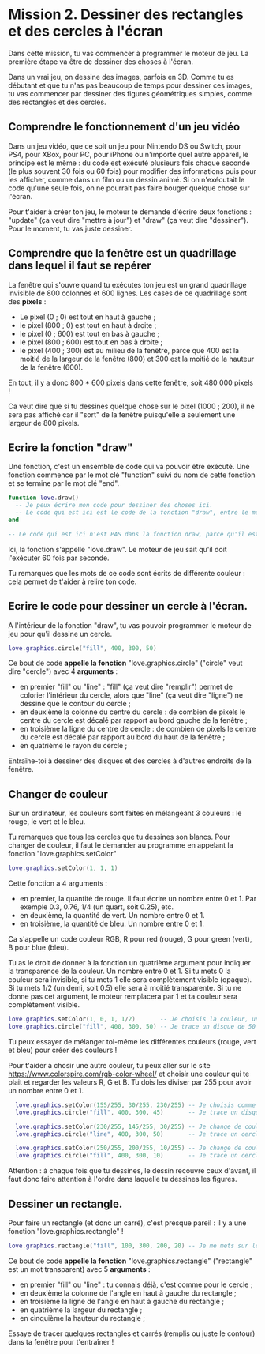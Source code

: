# Mission 2. Dessiner des rectangles et des cercles à l'écran

Dans cette mission, tu vas commencer à programmer le moteur de jeu. La première étape va être de dessiner des choses à l'écran.

Dans un vrai jeu, on dessine des images, parfois en 3D. Comme tu es débutant et que tu n'as pas beaucoup de temps pour dessiner ces images, tu vas commencer par dessiner des figures géométriques simples, comme des rectangles et des cercles.


## Comprendre le fonctionnement d'un jeu vidéo

Dans un jeu vidéo, que ce soit un jeu pour Nintendo DS ou Switch, pour PS4, pour XBox, pour PC, pour iPhone ou n'importe quel autre appareil, le principe est le même : du code est exécuté plusieurs fois chaque seconde (le plus souvent 30 fois ou 60 fois) pour modifier des informations puis pour les afficher, comme dans un film ou un dessin animé. Si on n'exécutait le code qu'une seule fois, on ne pourrait pas faire bouger quelque chose sur l'écran.

Pour t'aider à créer ton jeu, le moteur te demande d'écrire deux fonctions : "update" (ça veut dire "mettre à jour") et "draw" (ça veut dire "dessiner"). Pour le moment, tu vas juste dessiner.


## Comprendre que la fenêtre est un quadrillage dans lequel il faut se repérer

La fenêtre qui s'ouvre quand tu exécutes ton jeu est un grand quadrillage invisible de 800 colonnes et 600 lignes. Les cases de ce quadrillage sont des **pixels** :
- Le pixel (0 ; 0) est tout en haut à gauche ;
- le pixel (800 ; 0) est tout en haut à droite ;
- le pixel (0 ; 600) est tout en bas à gauche ;
- le pixel (800 ; 600) est tout en bas à droite ;
- le pixel (400 ; 300) est au milieu de la fenêtre, parce que 400 est la moitié de la largeur de la fenêtre (800) et 300 est la moitié de la hauteur de la fenêtre (600).

En tout, il y a donc 800 * 600 pixels dans cette fenêtre, soit 480 000 pixels !

Ca veut dire que si tu dessines quelque chose sur le pixel (1000 ; 200), il ne sera pas affiché car il "sort" de la fenêtre puisqu'elle a seulement une largeur de 800 pixels.


## Ecrire la fonction "draw"

Une fonction, c'est un ensemble de code qui va pouvoir être exécuté. Une fonction commence par le mot clé "function" suivi du nom de cette fonction et se termine par le mot clé "end".

``` lua
function love.draw()
  -- Je peux écrire mon code pour dessiner des choses ici.
  -- Le code qui est ici est le code de la fonction "draw", entre le mot "function" et le mot "end".
end

-- Le code qui est ici n'est PAS dans la fonction draw, parce qu'il est écrit après le mot "end" qui termine la fonction "draw".
```

Ici, la fonction s'appelle "love.draw". Le moteur de jeu sait qu'il doit l'exécuter 60 fois par seconde.

Tu remarques que les mots de ce code sont écrits de différente couleur : cela permet de t'aider à relire ton code.


## Ecrire le code pour dessiner un cercle à l'écran.

A l'intérieur de la fonction "draw", tu vas pouvoir programmer le moteur de jeu pour qu'il dessine un cercle.

``` lua
love.graphics.circle("fill", 400, 300, 50)
```

Ce bout de code **appelle la fonction** "love.graphics.circle" ("circle" veut dire "cercle") avec 4 **arguments** :
- en premier "fill" ou "line" : "fill" (ça veut dire "remplir") permet de colorier l'intérieur du cercle, alors que "line" (ça veut dire "ligne") ne dessine que le contour du cercle ;
- en deuxième la colonne du centre du cercle : de combien de pixels le centre du cercle est décalé par rapport au bord gauche de la fenêtre ;
- en troisième la ligne du centre de cercle : de combien de pixels le centre du cercle est décalé par rapport au bord du haut de la fenêtre ;
- en quatrième le rayon du cercle ;

Entraîne-toi à dessiner des disques et des cercles à d'autres endroits de la fenêtre.


## Changer de couleur

Sur un ordinateur, les couleurs sont faites en mélangeant 3 couleurs : le rouge, le vert et le bleu.

Tu remarques que tous les cercles que tu dessines son blancs. Pour changer de couleur, il faut le demander au programme en appelant la fonction "love.graphics.setColor"

``` lua
love.graphics.setColor(1, 1, 1)
```

Cette fonction a 4 arguments :
- en premier, la quantité de rouge. Il faut écrire un nombre entre 0 et 1. Par exemple 0.3, 0.76, 1/4 (un quart, soit 0.25), etc.
- en deuxième, la quantité de vert. Un nombre entre 0 et 1.
- en troisième, la quantité de bleu. Un nombre entre 0 et 1.

Ca s'appelle un code couleur RGB, R pour red (rouge), G pour green (vert), B pour blue (bleu).

Tu as le droit de donner à la fonction un quatrième argument pour indiquer la transparence de la couleur. Un nombre entre 0 et 1. Si tu mets 0 la couleur sera invisible, si tu mets 1 elle sera complètement visible (opaque). Si tu mets 1/2 (un demi, soit 0.5) elle sera à moitié transparente. Si tu ne donne pas cet argument, le moteur remplacera par 1 et ta couleur sera complètement visible.

``` lua
love.graphics.setColor(1, 0, 1, 1/2)       -- Je choisis la couleur, un violet à moitié transparent.
love.graphics.circle("fill", 400, 300, 50) -- Je trace un disque de 50 pixels de rayon au milieu de l'écran.
```

Tu peux essayer de mélanger toi-même les différentes couleurs (rouge, vert et bleu) pour créer des couleurs !

Pour t'aider à chosir une autre couleur, tu peux aller sur le site https://www.colorspire.com/rgb-color-wheel/ et choisir une couleur qui te plait et regarder les valeurs R, G et B. Tu dois les diviser par 255 pour avoir un nombre entre 0 et 1.

``` lua
  love.graphics.setColor(155/255, 30/255, 230/255) -- Je choisis comme couleur un violet.
  love.graphics.circle("fill", 400, 300, 45)       -- Je trace un disque de 45 pixels de rayon au milieu de l'écran.

  love.graphics.setColor(230/255, 145/255, 30/255) -- Je change de couleur pour un orange.
  love.graphics.circle("line", 400, 300, 50)       -- Je trace un cercle de 50 pixels de rayon au milieu de l'écran pour qu'il entoure mon disque violet.

  love.graphics.setColor(250/255, 200/255, 10/255) -- Je change de couleur pour un jaune.
  love.graphics.circle("fill", 400, 300, 10)       -- Je trace un cercle de 10 pixels de rayon au milieu de l'écran pour qu'il soit au centre de mon disque violet et de mon cercle orange.
```

Attention : à chaque fois que tu dessines, le dessin recouvre ceux d'avant, il faut donc faire attention à l'ordre dans laquelle tu dessines les figures.


## Dessiner un rectangle.

Pour faire un rectangle (et donc un carré), c'est presque pareil : il y a une fonction "love.graphics.rectangle" !

``` lua
love.graphics.rectangle("fill", 100, 300, 200, 20) -- Je me mets sur le pixel (100 ; 300) et je trace un rectangle 200 pixels de large et 20 pixels de haut.
```

Ce bout de code **appelle la fonction** "love.graphics.rectangle" ("rectangle" est un mot transparent) avec 5 **arguments** :
- en premier "fill" ou "line" : tu connais déjà, c'est comme pour le cercle ;
- en deuxième la colonne de l'angle en haut à gauche du rectangle ;
- en troisième la ligne de l'angle en haut à gauche du rectangle ;
- en quatrième la largeur du rectangle ;
- en cinquième la hauteur du rectangle ;

Essaye de tracer quelques rectangles et carrés (remplis ou juste le contour) dans ta fenêtre pour t'entraîner !
